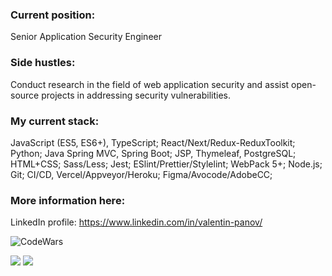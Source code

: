 ### Current position:
Senior Application Security Engineer 

### Side hustles:

Сonduct research in the field of web application security and assist open-source projects in addressing security vulnerabilities.

### My current stack:
 JavaScript (ES5, ES6+), TypeScript;
 React/Next/Redux-ReduxToolkit;
 Python;
 Java Spring MVC, Spring Boot;
 JSP, Thymeleaf, PostgreSQL;
 HTML+CSS;
 Sass/Less;
 Jest;
 ESlint/Prettier/Stylelint;
 WebPack 5+;
 Node.js;
 Git;
 CI/CD, Vercel/Appveyor/Heroku;
 Figma/Avocode/AdobeCC;

### More information here:
LinkedIn profile: https://www.linkedin.com/in/valentin-panov/


![CodeWars](https://www.codewars.com/users/vPanov/badges/small)

<picture>
<source 
  srcset="https://github-readme-stats-valentin-panov.vercel.app/api?username=valentin-panov&show_icons=true&theme=dark"
  media="(prefers-color-scheme: dark)"
/>
<source
  srcset="https://github-readme-stats-valentin-panov.vercel.app/api?username=valentin-panov&show_icons=true"
  media="(prefers-color-scheme: light), (prefers-color-scheme: no-preference)"
/>
<img src="https://github-readme-stats-valentin-panov.vercel.app/api?username=valentin-panov&show_icons=true" />
</picture>


<picture>
<source 
  srcset="https://github-readme-stats-valentin-panov.vercel.app/api/top-langs/?username=valentin-panov&layout=compact&theme=dark"
  media="(prefers-color-scheme: dark)"
/>
<source
  srcset="https://github-readme-stats-valentin-panov.vercel.app/api/top-langs/?username=valentin-panov&layout=compact"
  media="(prefers-color-scheme: light), (prefers-color-scheme: no-preference)"
/>
<img src="https://github-readme-stats-valentin-panov.vercel.app/api/top-langs/?username=valentin-panov&layout=compact" />
</picture>

<!-- ![Top Langs](https://github-readme-stats-valentin-panov.vercel.app/api/top-langs/?username=valentin-panov&layout=compact) -->
